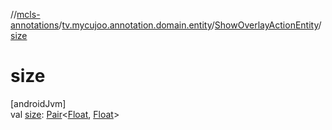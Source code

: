 //[mcls-annotations](../../../index.md)/[tv.mycujoo.annotation.domain.entity](../index.md)/[ShowOverlayActionEntity](index.md)/[size](size.md)

# size

[androidJvm]\
val [size](size.md): [Pair](https://kotlinlang.org/api/latest/jvm/stdlib/kotlin/-pair/index.html)&lt;[Float](https://kotlinlang.org/api/latest/jvm/stdlib/kotlin/-float/index.html), [Float](https://kotlinlang.org/api/latest/jvm/stdlib/kotlin/-float/index.html)&gt;
